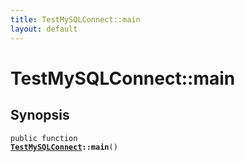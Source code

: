 ```yaml
---
title: TestMySQLConnect::main
layout: default
---
```


# TestMySQLConnect::main

## Synopsis

<code>public function <b><a href="TestMySQLConnect">TestMySQLConnect</a>::main</b>()</code>

